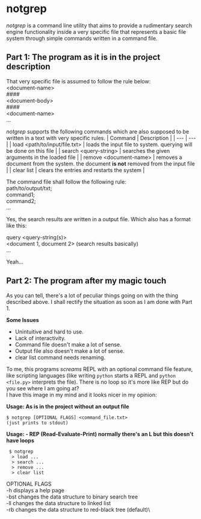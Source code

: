 # notgrep
_notgrep_ is a command line utility that aims to provide a rudimentary search engine functionality inside a very specific file that represents a basic file system through simple commands written in a command file. 

## Part 1: The program as it is in the project description
That very specific file is assumed to follow the rule below:\
\<document-name\>\
\####\
\<document-body\>\
\####\
\<document-name\>\
...

_notgrep_ supports the following commands which are also supposed to be written in a text with very specific rules. 
| Command | Description |
| --- | --- |
| load <path/to/input/file.txt> | loads the input file to system. querying will be done on this file |
| search \<query-string> | searches the given arguments in the loaded file |
| remove \<document-name> | removes a document from the system. the document **is not** removed from the input file |
| clear list | clears the entries and restarts the system |

The command file shall follow the following rule:\
path/to/output/txt;\
command1;\
command2;\
...

Yes, the search results are written in a output file. Which also has a format like this:

query \<query-string(s)>\
\<document 1, document 2> (search results basically)\
...

Yeah...


## Part 2: The program after my magic touch
As you can tell, there's a lot of peculiar things going on with the thing described above. I shall rectify the situation as soon as I am done with Part 1.

**Some Issues**
- Unintuitive and hard to use.
- Lack of interactivity.
- Command file doesn't make a lot of sense.
- Output file also doesn't make a lot of sense.
- clear list command needs renaming.

To me, this programs _screams_ REPL with an optional command file feature, like scripting languages (like writing `python` starts a REPL and `python <file.py>` interprets the file). There is no loop so it's more like REP but do you see where I am going at?\
I have this image in my mind and it looks nicer in my opinion:

**Usage: As is in the project without an output file**
```console
$ notgrep [OPTIONAL FLAGS] <command_file.txt>
(just prints to stdout)
```
**Usage: - REP (Read-Evaluate-Print) normally there's an L but this doesn't have loops**
```console
 $ notgrep
  > load ...
  > search ...
  > remove ...
  > clear list
```
OPTIONAL FLAGS\
-h   displays a help page\
-bst changes the data structure to binary search tree\
-ll  changes the data structure to linked list\
-rb  changes the data structure to red-black tree (default)\
